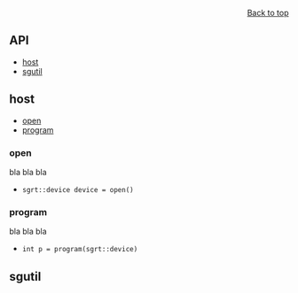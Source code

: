 <div id="readme" class="Box-body readme blob js-code-block-container">
<article class="markdown-body entry-content p-3 p-md-6" itemprop="text">
<p align="right">
<a href="https://github.com/fpgasystems/sgrt/tree/main#--systems-group-runtime">Back to top</a>
</p>

## API

* [host](#host)
* [sgutil](#sgutil)

## host

* [open](#open)
* [program](#program)

### open
bla bla bla
* ```sgrt::device device = open()```

### program
bla bla bla
* ```int p = program(sgrt::device)```

## sgutil